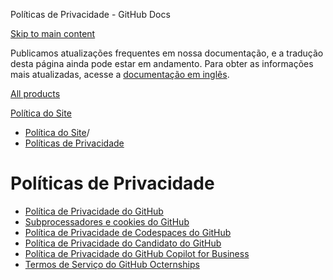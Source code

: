 Políticas de Privacidade - GitHub Docs

[Skip to main content](#main-content)

Publicamos atualizações frequentes em nossa documentação, e a tradução desta página ainda pode estar em andamento. Para obter as informações mais atualizadas, acesse a [documentação em inglês](/en).

[All products](/pt)

[Política do Site](/pt/site-policy)

* [Política do Site](/pt/site-policy)/
* [Políticas de Privacidade](/pt/site-policy/privacy-policies)

Políticas de Privacidade
==========

* [Política de Privacidade do GitHub](/pt/site-policy/privacy-policies/github-privacy-statement)
* [Subprocessadores e cookies do GitHub](/pt/site-policy/privacy-policies/github-subprocessors-and-cookies)
* [Política de Privacidade de Codespaces do GitHub](/pt/site-policy/privacy-policies/github-codespaces-privacy-statement)
* [Política de Privacidade do Candidato do GitHub](/pt/site-policy/privacy-policies/github-candidate-privacy-policy)
* [Política de Privacidade do GitHub Copilot for Business](/pt/site-policy/privacy-policies/github-copilot-for-business-privacy-statement)
* [Termos de Serviço do GitHub Octernships](/pt/site-policy/privacy-policies/github-octernships-terms-of-service)
